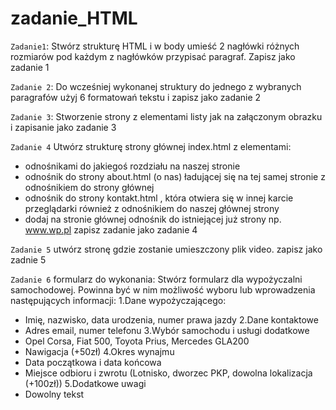 # zadanie_HTML
`Zadanie1`: 
Stwórz strukturę HTML i w body umieść 2 nagłówki różnych rozmiarów pod każdym 
z nagłówków przypisać paragraf. Zapisz jako zadanie 1

`Zadanie 2`: Do wcześniej wykonanej struktury do jednego  z wybranych paragrafów użyj 6 formatowań tekstu i zapisz jako zadanie 2

`Zadanie 3`: Stworzenie strony z elementami listy jak na załączonym obrazku i zapisanie jako zadanie 3
 
	
`Zadanie 4` Utwórz strukturę strony głównej index.html z elementami: 
-	 odnośnikami do jakiegoś rozdziału na naszej stronie 
-	 odnośnik do strony about.html (o nas) ładującej się na tej samej stronie 
z odnośnikiem do strony głównej
-	odnośnik do strony kontakt.html , która otwiera się w innej karcie przeglądarki również 
z odnośnikiem do naszej głównej strony
- dodaj na stronie głównej odnośnik do istniejącej już strony np. www.wp.pl 
zapisz zadanie jako zadanie 4

`Zadanie 5` utwórz stronę gdzie zostanie umieszczony plik video. zapisz jako zadnie 5

`Zadanie 6` formularz do wykonania:
Stwórz formularz dla wypożyczalni samochodowej. Powinna być w nim możliwość wyboru lub wprowadzenia następujących informacji:
1.Dane wypożyczającego:
- Imię, nazwisko, data urodzenia, numer prawa jazdy
2.Dane kontaktowe
- Adres email, numer telefonu
3.Wybór samochodu i usługi dodatkowe
- Opel Corsa, Fiat 500, Toyota Prius, Mercedes GLA200
- Nawigacja (+50zł)
4.Okres wynajmu
- Data początkowa i data końcowa
- Miejsce odbioru i zwrotu (Lotnisko, dworzec PKP, dowolna lokalizacja (+100zł))
5.Dodatkowe uwagi
- Dowolny tekst
